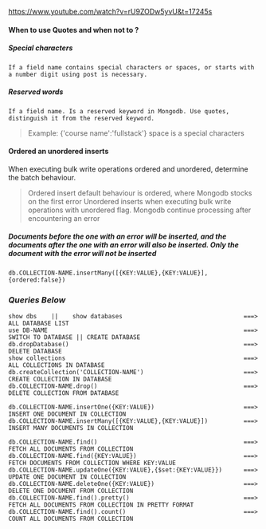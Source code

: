 https://www.youtube.com/watch?v=rU9ZODw5yvU&t=17245s

#### When to use Quotes and when not to ?
##### Special characters
`If a field name contains special characters or spaces, or starts with a number digit using post is necessary.`
##### Reserved words 
`If a field name. Is a reserved keyword in Mongodb. Use quotes, distinguish it from the reserved keyword.`
> Example: {'course name':'fullstack'} space is a special characters

#### Ordered an unordered inserts
When executing bulk write operations ordered and unordered, determine the batch behaviour. 
> Ordered insert 
default behaviour is ordered, where Mongodb stocks on the first error 
>Unordered inserts
 when executing bulk write operations with unordered flag. Mongodb continue processing after encountering an error

##### Documents before the one with an error will be inserted, and the documents after the one with an error will also be inserted. Only the document with the error will not be inserted 
`db.COLLECTION-NAME.insertMany([{KEY:VALUE},{KEY:VALUE}],{ordered:false})`


### ***Queries Below***
```
show dbs    ||    show databases                                  ===> ALL DATABASE LIST
use DB-NAME                                                       ===> SWITCH TO DATABASE || CREATE DATABASE   
db.dropDatabase()                                                 ===> DELETE DATABASE
show collections                                                  ===> ALL COLLECTIONS IN DATABASE
db.createCollection('COLLECTION-NAME')                            ===> CREATE COLLECTION IN DATABASE
db.COLLECTION-NAME.drop()                                         ===> DELETE COLLECTION FROM DATABASE

db.COLLECTION-NAME.insertOne({KEY:VALUE})                         ===> INSERT ONE DOCUMENT IN COLLECTION
db.COLLECTION-NAME.insertMany([{KEY:VALUE},{KEY:VALUE}])          ===> INSERT MANY DOCUMENTS IN COLLECTION

db.COLLECTION-NAME.find()                                         ===> FETCH ALL DOCUMENTS FROM COLLECTION
db.COLLECTION-NAME.find({KEY:VALUE})                              ===> FETCH DOCUMENTS FROM COLLECTION WHERE KEY:VALUE
db.COLLECTION-NAME.updateOne({KEY:VALUE},{$set:{KEY:VALUE}})      ===> UPDATE ONE DOCUMENT IN COLLECTION
db.COLLECTION-NAME.deleteOne({KEY:VALUE})                         ===> DELETE ONE DOCUMENT FROM COLLECTION
db.COLLECTION-NAME.find().pretty()                                ===> FETCH ALL DOCUMENTS FROM COLLECTION IN PRETTY FORMAT
db.COLLECTION-NAME.find().count()                                 ===> COUNT ALL DOCUMENTS FROM COLLECTION




```